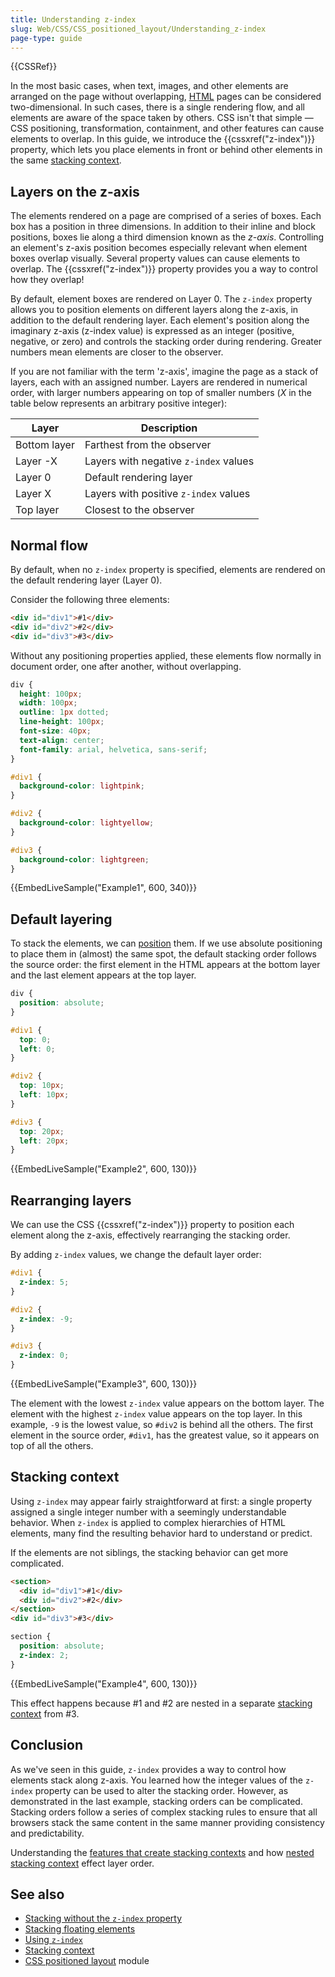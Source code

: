 ```yaml
---
title: Understanding z-index
slug: Web/CSS/CSS_positioned_layout/Understanding_z-index
page-type: guide
---
```


{{CSSRef}}

In the most basic cases, when text, images, and other elements are arranged on the page without overlapping, [HTML](/en-US/docs/Web/HTML) pages can be considered two-dimensional. In such cases, there is a single rendering flow, and all elements are aware of the space taken by others. CSS isn't that simple — CSS positioning, transformation, containment, and other features can cause elements to overlap. In this guide, we introduce the {{cssxref("z-index")}} property, which lets you place elements in front or behind other elements in the same [stacking context](/en-US/docs/Web/CSS/CSS_positioned_layout/Stacking_context).

## Layers on the z-axis

The elements rendered on a page are comprised of a series of boxes. Each box has a position in three dimensions. In addition to their inline and block positions, boxes lie along a third dimension known as the _z-axis_. Controlling an element's z-axis position becomes especially relevant when element boxes overlap visually. Several property values can cause elements to overlap. The {{cssxref("z-index")}} property provides you a way to control how they overlap!

By default, element boxes are rendered on Layer 0. The `z-index` property allows you to position elements on different layers along the z-axis, in addition to the default rendering layer. Each element's position along the imaginary z-axis (z-index value) is expressed as an integer (positive, negative, or zero) and controls the stacking order during rendering. Greater numbers mean elements are closer to the observer.

If you are not familiar with the term 'z-axis', imagine the page as a stack of layers, each with an assigned number. Layers are rendered in numerical order, with larger numbers appearing on top of smaller numbers (_X_ in the table below represents an arbitrary positive integer):

| Layer        | Description                           |
| ------------ | ------------------------------------- |
| Bottom layer | Farthest from the observer            |
| Layer -X     | Layers with negative `z-index` values |
| Layer 0      | Default rendering layer               |
| Layer X      | Layers with positive `z-index` values |
| Top layer    | Closest to the observer               |

## Normal flow

By default, when no `z-index` property is specified, elements are rendered on the default rendering layer (Layer 0).

Consider the following three elements:

```html live-sample___example1 live-sample___example2 live-sample___example3
<div id="div1">#1</div>
<div id="div2">#2</div>
<div id="div3">#3</div>
```

Without any positioning properties applied, these elements flow normally in document order, one after another, without overlapping.

```css live-sample___example1 live-sample___example2 live-sample___example3 live-sample___example4
div {
  height: 100px;
  width: 100px;
  outline: 1px dotted;
  line-height: 100px;
  font-size: 40px;
  text-align: center;
  font-family: arial, helvetica, sans-serif;
}

#div1 {
  background-color: lightpink;
}

#div2 {
  background-color: lightyellow;
}

#div3 {
  background-color: lightgreen;
}
```

{{EmbedLiveSample("Example1", 600, 340)}}

## Default layering

To stack the elements, we can [position](/en-US/docs/Web/CSS/position#types_of_positioning) them.
If we use absolute positioning to place them in (almost) the same spot, the default stacking order follows the source order: the first element in the HTML appears at the bottom layer and the last element appears at the top layer.

```css live-sample___example2 live-sample___example3 live-sample___example4
div {
  position: absolute;
}

#div1 {
  top: 0;
  left: 0;
}

#div2 {
  top: 10px;
  left: 10px;
}

#div3 {
  top: 20px;
  left: 20px;
}
```

{{EmbedLiveSample("Example2", 600, 130)}}

## Rearranging layers

We can use the CSS {{cssxref("z-index")}} property to position each element along the z-axis, effectively rearranging the stacking order.

By adding `z-index` values, we change the default layer order:

```css live-sample___example3 live-sample___example4
#div1 {
  z-index: 5;
}

#div2 {
  z-index: -9;
}

#div3 {
  z-index: 0;
}
```

{{EmbedLiveSample("Example3", 600, 130)}}

The element with the lowest `z-index` value appears on the bottom layer. The element with the highest `z-index` value appears on the top layer. In this example, `-9` is the lowest value, so `#div2` is behind all the others. The first element in the source order, `#div1`, has the greatest value, so it appears on top of all the others.

## Stacking context

Using `z-index` may appear fairly straightforward at first: a single property assigned a single integer number with a seemingly understandable behavior. When `z-index` is applied to complex hierarchies of HTML elements, many find the resulting behavior hard to understand or predict.

If the elements are not siblings, the stacking behavior can get more complicated.

```html live-sample___example4
<section>
  <div id="div1">#1</div>
  <div id="div2">#2</div>
</section>
<div id="div3">#3</div>
```

```css live-sample___example4
section {
  position: absolute;
  z-index: 2;
}
```

{{EmbedLiveSample("Example4", 600, 130)}}

This effect happens because #1 and #2 are nested in a separate [stacking context](/en-US/docs/Web/CSS/CSS_positioned_layout/Stacking_context) from #3.

## Conclusion

As we've seen in this guide, `z-index` provides a way to control how elements stack along z-axis. You learned how the integer values of the `z-index` property can be used to alter the stacking order. However, as demonstrated in the last example, stacking orders can be complicated. Stacking orders follow a series of complex stacking rules to ensure that all browsers stack the same content in the same manner providing consistency and predictability.

Understanding the [features that create stacking contexts](/en-US/docs/Web/CSS/CSS_positioned_layout/Stacking_context#features_creating_stacking_contexts) and how [nested stacking context](/en-US/docs/Web/CSS/CSS_positioned_layout/Stacking_context#nested_stacking_contexts) effect layer order.

## See also

- [Stacking without the `z-index` property](/en-US/docs/Web/CSS/CSS_positioned_layout/Stacking_without_z-index)
- [Stacking floating elements](/en-US/docs/Web/CSS/CSS_positioned_layout/Stacking_floating_elements)
- [Using `z-index`](/en-US/docs/Web/CSS/CSS_positioned_layout/Using_z-index)
- [Stacking context](/en-US/docs/Web/CSS/CSS_positioned_layout/Stacking_context)
- [CSS positioned layout](/en-US/docs/Web/CSS/CSS_positioned_layout) module
